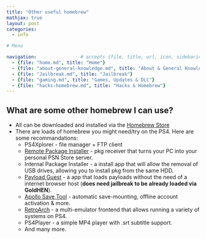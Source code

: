 ```yaml
---
title: "Other useful homebrew"
mathjax: true
layout: post
categories:
  - info

# Menu

navigation:                # accepts {file, title, url, icon, sidebaricon}
  - {file: "home.md", title: "Home"}
  - {file: "about-general-knowledge.md", title: "About & General Knowledge"}
  - {file: "Jailbreak.md", title: "Jailbreak"}
  - {file: "gaming.md", title: "Games, Updates & DLC"}
  - {file: "hacks-homebrew.md", title: "Hacks & Homebrew"}
---
```


## What are some other homebrew I can use?

* All can be downloaded and installed via the
[Homebrew Store](hb-store.md)
* There are loads of homebrew you might need/try on the PS4. Here are some recommandations:
    * PS4Xplorer - file manager + FTP client
    * [Remote Package Installer](remote-package-installer.md) - pkg receiver that turns your PC into your personal PSN Store server.
    * Internal Package Installer - a install app that will allow the removal of USB drives, allowing you to install pkg from the same HDD.
    * [Payload Guest](payload-guest.md) - a app that loads payloads without the need of a internet browser host (**does need jailbreak to be already loaded via GoldHEN**).
    * [Apollo Save Tool](apollo-save-tool.md) - automatic save-mounting, offline account activation & more.
    * [RetroArch](emulators.md) - a multi-emulator frontend that allows running a variety of systems on PS4.
    * PS4Player - a simple MP4 player with .srt subtitle support.
    * And many more.
